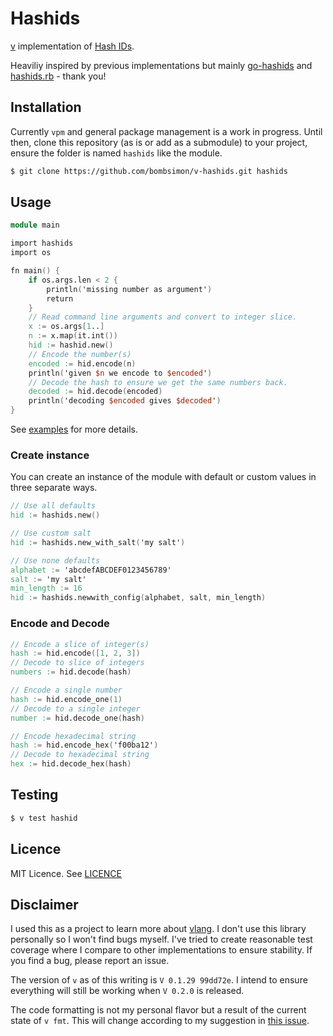 # Hashids

[v](https://vlang.io/) implementation of [Hash IDs](http://hashids.org).

Heaviliy inspired by previous implementations but mainly
[go-hashids](https://github.com/speps/go-hashids) and
[hashids.rb](https://github.com/peterhellberg/hashids.rb) - thank you!

## Installation

Currently `vpm` and general package management is a work in progress. Until
then, clone this repository (as is or add as a submodule) to your project,
ensure the folder is named `hashids` like the module.

```sh
$ git clone https://github.com/bombsimon/v-hashids.git hashids
```

## Usage

```v
module main

import hashids
import os

fn main() {
	if os.args.len < 2 {
		println('missing number as argument')
		return
	}
	// Read command line arguments and convert to integer slice.
	x := os.args[1..]
	n := x.map(it.int())
	hid := hashid.new()
	// Encode the number(s)
	encoded := hid.encode(n)
	println('given $n we encode to $encoded')
	// Decode the hash to ensure we get the same numbers back.
	decoded := hid.decode(encoded)
	println('decoding $encoded gives $decoded')
}
```

See [examples](examples) for more details.

### Create instance

You can create an instance of the module with default or custom values in three
separate ways.

```v
// Use all defaults
hid := hashids.new()
```

```v
// Use custom salt
hid := hashids.new_with_salt('my salt')
```

```v
// Use none defaults
alphabet := 'abcdefABCDEF0123456789'
salt := 'my salt'
min_length := 16
hid := hashids.newwith_config(alphabet, salt, min_length)
```

### Encode and Decode

```v
// Encode a slice of integer(s)
hash := hid.encode([1, 2, 3])
// Decode to slice of integers
numbers := hid.decode(hash)
```

```v
// Encode a single number
hash := hid.encode_one(1)
// Decode to a single integer
number := hid.decode_one(hash)
```

```v
// Encode hexadecimal string
hash := hid.encode_hex('f00ba12')
// Decode to hexadecimal string
hex := hid.decode_hex(hash)
```

## Testing

```sh
$ v test hashid
```

## Licence

MIT Licence. See [LICENCE](LICENCE)

## Disclaimer

I used this as a project to learn more about [vlang](https://vlang.io/). I don't
use this library personally so I won't find bugs myself. I've tried to create
reasonable test coverage where I compare to other implementations to ensure
stability. If you find a bug, please report an issue.

The version of `v` as of this writing is `V 0.1.29 99dd72e`. I intend to ensure
everything will still be working when `V 0.2.0` is released.

The code formatting is not my personal flavor but a result of the current state
of `v fmt`. This will change according to my suggestion in [this
issue](https://github.com/vlang/v/issues/3917).
